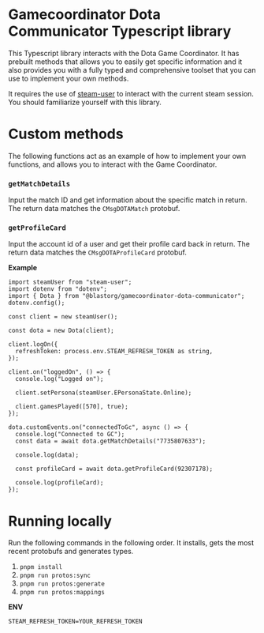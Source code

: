 # Gamecoordinator Dota Communicator Typescript library

This Typescript library interacts with the Dota Game Coordinator. It has prebuilt methods that allows you to easily get specific information and it also provides you with a fully typed and comprehensive toolset that you can use to implement your own methods.

It requires the use of [steam-user](https://github.com/DoctorMcKay/node-steam-user) to interact with the current steam session. You should familiarize yourself with this library.

# Custom methods

The following functions act as an example of how to implement your own functions, and allows you to interact with the Game Coordinator. 

### ``getMatchDetails``

Input the match ID and get information about the specific match in return. The return data matches the ``CMsgDOTAMatch`` protobuf.


### ``getProfileCard``

Input the account id of a user and get their profile card back in return. The return data matches the ``CMsgDOTAProfileCard`` protobuf.


**Example**

```
import steamUser from "steam-user";
import dotenv from "dotenv";
import { Dota } from "@blastorg/gamecoordinator-dota-communicator";
dotenv.config();

const client = new steamUser();

const dota = new Dota(client);

client.logOn({
  refreshToken: process.env.STEAM_REFRESH_TOKEN as string,
});

client.on("loggedOn", () => {
  console.log("Logged on");

  client.setPersona(steamUser.EPersonaState.Online);

  client.gamesPlayed([570], true);
});

dota.customEvents.on("connectedToGc", async () => {
  console.log("Connected to GC");
  const data = await dota.getMatchDetails("7735807633");

  console.log(data);

  const profileCard = await dota.getProfileCard(92307178);

  console.log(profileCard);
});

```

# Running locally

Run the following commands in the following order. It installs, gets the most recent protobufs and generates types.

1. `pnpm install`
2. `pnpm run protos:sync`
3. `pnpm run protos:generate`
4. `pnpm run protos:mappings`

**ENV**
```
STEAM_REFRESH_TOKEN=YOUR_REFRESH_TOKEN
```
